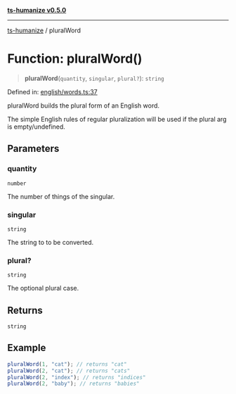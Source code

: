 [**ts-humanize v0.5.0**](../README.md)

***

[ts-humanize](../README.md) / pluralWord

# Function: pluralWord()

> **pluralWord**(`quantity`, `singular`, `plural?`): `string`

Defined in: [english/words.ts:37](https://github.com/Shiv-SB/ts-humanize/blob/b20c339cae69f529f20e775917f6cd1ea59de3d9/src/english/words.ts#L37)

pluralWord builds the plural form of an English word.

The simple English rules of regular pluralization will be used
if the plural arg is empty/undefined.

## Parameters

### quantity

`number`

The number of things of the singular.

### singular

`string`

The string to to be converted.

### plural?

`string`

The optional plural case.

## Returns

`string`

## Example

```ts
pluralWord(1, "cat"); // returns "cat"
pluralWord(2, "cat"); // returns "cats"
pluralWord(2, "index"); // returns "indices"
pluralWord(2, "baby"); // returns "babies"
```

